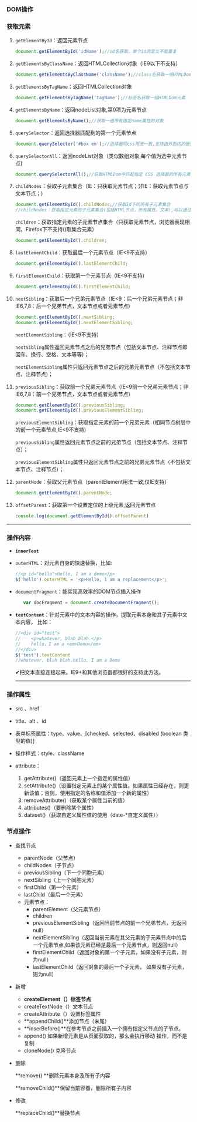 ### DOM操作

### 获取元素

1. `getElementById`：返回元素节点

   ```javascript
   document.getElementById('idName');//id名获取，单个id的定义不能重复
   ```

2. `getElementsByClassName`：返回HTMLCollection对象（IE9以下不支持）

   ```javascript
   document.getElementsByClassName('className');//class名获取一组HTMLDom元素
   ```

3. `getElementsByTagName`：返回HTMLCollection对象

   ```javascript
   document.getElementsByTagName('tagName');//标签名获取一组HTMLDom元素
   ```

4. `getElementsByName`：返回nodeList对象,第0项为元素节点

   ```javascript
   document.getElementsByName();//获取一组带有指定name属性的对象
   ```

5. `querySelector`：返回选择器匹配到的第一个元素节点

   ```javascript
   document.querySelector('#box em');//选择器同css用法一致,支持由外到内的嵌套写法
   ```

6. `querySelectorAll`：返回nodeList对象（类似数组对象,每个值为选中元素节点)

   ```javascript
   document.querySelectorAll();//获取HTMLDom中匹配指定 CSS 选择器的所有元素
   ```

7. `childNodes`：获取子元素集合（IE：只获取元素节点；非IE：获取元素节点与文本节点；)

   ```javascript
   document.getElementById().childNodes;//获取Id下的所有子元素集合
   //childNodes：获取指定元素的子元素集合(包括HTML节点，所有属性，文本),可以通过nodeType来判断是哪种类型的节点，当nodeType==1时是元素节点，2是属性节点，3是文本节点(IE9/Firefox不支持childNodes(i))
   ```

   `children`：获取指定元素的子元素节点集合（只获取元素节点，浏览器表现相同，Firefox下不支持()取集合元素）

   ```javascript
   document.getElementById().children;
   ```

8. `lastElementChild`：获取最后一个元素节点（IE<9不支持）

   ```javascript
   document.getElementById().lastElementChild;
   ```

9. `firstElementChild`：获取第一个元素节点（IE<9不支持)

   ```javascript
   document.getElementById().firstElementChild;
   ```

10. `nextSibling`：获取后一个兄弟元素节点（IE<9：后一个兄弟元素节点；非IE6,7,8：后一个兄弟节点，文本节点或者元素节点)

    ```js
    document.getElementById().nextSibling;
    document.getElementById().nextElementSibling;
    ```

      `nextElementSibling`：（IE<9不支持）

      `nextSibling`属性返回元素节点之后的兄弟节点（包括文本节点、注释节点即回车、换行、空格、文本等等)；

      `nextElementSibling`属性只返回元素节点之后的兄弟元素节点（不包括文本节点、注释节点)；

11. `previousSibling`：获取前一个兄弟元素节点（IE<9前一个兄弟元素节点；非IE6,7,8：前一个兄弟节点，文本节点或者元素节点）

    ```js
    document.getElementById().previousSibling;
    document.getElementById().previousElementSibling;
    ```

    `previousElementSibling`：获取指定元素的前一个兄弟元素（相同节点树层中的前一个元素节点,IE<9不支持)

    `previousSibling`属性返回元素节点之前的兄弟节点（包括文本节点、注释节点）；

    `previousElementSibling`属性只返回元素节点之前的兄弟元素节点（不包括文本节点、注释节点）；

12. `parentNode`：获取父元素节点（parentElement用法一致,仅IE支持）

    ```js
    document.getElementById().parentNode;
    ```

13. `offsetParent`：获取第一个设置定位的上级元素,返回元素节点

    ```javascript
    console.log(document.getElementById().offsetParent)
    ```

---

### 操作内容

- **`innerText`**

- `outerHTML`：对元素自身的快速替换，比如:

  ```javascript
  //<p id="hello">Hello, I am a demo</p>
  $('hello').outerHTML = '<p>Hello, I am a replacement</p>';
  ```

- `documentFragment`：能实现高效率的DOM节点插入操作

  ```javascript
     var docFragment = document.createDocumentFragment();
  ```

- **`textContent`**：针对元素中的文本内容的操作，提取元素本身和其子元素中文本内容， 比如：

  ```javascript
  //<div id="test">
  //	<p>whatever, blah blah.</p>
  //	hello，I am a <em>Demo</em>
  //</div>
  $('test').textContent
  //whatever, blah blah.hello, I am a Demo
  ```

  ✔把文本直接连接起来。IE9+和其他浏览器都很好的支持此方法。
  
  ---

### 操作属性

- src 、href

- title、alt 、id

- 表单标签属性：type、value、[checked、selected、disabled (boolean 类型的值)]

- 操作样式：style、className

- attribute：

  1. getAttribute()（返回元素上一个指定的属性值）
  2. setAttribute()（设置指定元素上的某个属性值。如果属性已经存在，则更新该值；否则，使用指定的名称和值添加一个新的属性）
  3. removeAttribute()（获取某个属性当前的值）
  4. attributes()（要删除某个属性）
  5. dataset()（获取自定义属性值的使用（date-*自定义属性））

### 节点操作

- 查找节点

  - parentNode（父节点）
  - childNodes（子节点）
  - previousSibling（下一个同胞元素）
  - nextSibling（上一个同胞元素）
  - firstChild（第一个元素）
  - lastChild（最后一个元素）
  - 元素节点：
    - parentElement（父元素节点）
    - children
    - previousElementSibling（返回当前节点的前一个兄弟节点，无返回null）
    - nextElementSibling（返回当前元素在其父元素的子元素节点中的后一个元素节点,如果该元素已经是最后一个元素节点，则返回null）
    - firstElementChild（返回对象的第一个子元素，如果没有子元素，则为null）
    - lastElementChild（返回对象的最后一个子元素， 如果没有子元素，则为null）

- 新增

  - **createElement（）标签节点**
  - createTextNode（）文本节点
  - createAttribute（）设置标签属性
  - **appendChild()**添加节点（末尾）
  - **inserBefore()**在参考节点之前插入一个拥有指定父节点的子节点。
  - append() 如果新增元素是从页面获取的，那么会执行移动 操作，而不是复制
  - cloneNode()  克隆节点

- 删除

  **remove() **删除元素本身及所有子内容

  **removeChild()**保留当前容器，删除所有子内容

- 修改

  **replaceChild()**替换节点